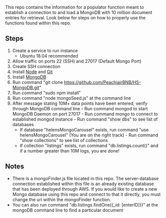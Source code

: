 This repo contains the information for a populator function meant to establish a connection to and load a MongoDB with 10 million document entries for retrieval. Look below for steps on how to properly use the functions found within this repo.

## Steps
  1) Create a service to run instance
      - Ubuntu 18.04 recommended 
  2) Allow traffic on ports 22 (SSH) and 27017 (Default Mongo Port)
  3) Create SSH connection
  4) Install [Node](https://www.digitalocean.com/community/tutorials/how-to-install-node-js-on-ubuntu-16-04) and [Git](https://www.digitalocean.com/community/tutorials/how-to-install-git-on-ubuntu-18-04)
  5) Install [MongoDB](https://www.digitalocean.com/community/tutorials/how-to-install-mongodb-on-ubuntu-18-04)
  6) Run command "git clone https://github.com/PeachiairBNB/HS-MongoDB.git"
  7) Run command "sudo npm install"
  8) Run command "node mongoSeed.js" at the command line
  9) After message stating 10M+ data points have been entered, verify through MongoDB command line
    - Run command mongod to start MongoDB Daemon on port 27017
    - Run command mongo to connect to established mongod instance
    - Run command "show dbs" to see list of databases
      - If database "helensMongoCarousel" exists, run command "use helensMongoCarousel" (You are on the right track)
    - Run command "show collections" to see list of collections
      - If collection "listings" exists, run command "db.listings.count()" and if a number greater than 10M logs, you are done!

## Notes
 - There is a mongoFinder.js file located in this repo. The server-database connection established within this file is an already existing database that has been deployed through AWS. If you would like to create a new Mongo database using this repo and connect to that it directly, you must change the uri within the mongoFinder function.
 - You can also run command "db.listings.findOne({_id: [enterID]})" at the mongoDB command line to find a particular document
